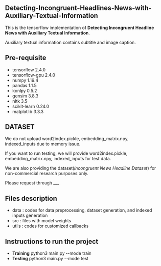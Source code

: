 ## Detecting-Incongruent-Headlines-News-with-Auxiliary-Textual-Information

This is the tensorflow implementation of **Detecting Incongruent Headline News with Auxiliary Textual Information**.

Auxiliary textual information contains subtitle and image caption.

## Pre-requisite

* tensorflow 2.4.0
* tensorflow-gpu 2.4.0
* numpy 1.19.4 
* pandas 1.1.5
* konlpy 0.5.2
* gensim 3.8.3
* nltk 3.5
* scikit-learn 0.24.0
* matplotlib 3.3.3

## DATASET

We do not upload word2index.pickle, embedding_matrix.npy, indexed_inputs due to memory issue.

If you want to run testing, we will provide word2index.pickle, embedding_matrix.npy, indexed_inputs for test data.

We are also providing the dataset(*Incongruent News Headline Dataset*) for non-commercial research purposes only.

Please request through ___

## Files description

* data : codes for data preprocessing, dataset generation, and indexed inputs generation
* src : files with model weights
* utils : codes for customized callbacks

## Instructions to run the project

* **Training** python3 main.py --mode train
* **Testing** python3 main.py --mode test
